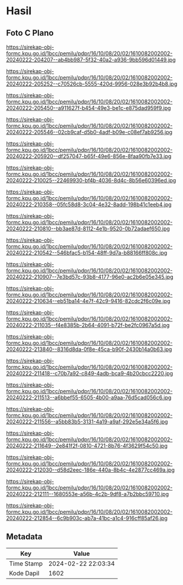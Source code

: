 # Hasil

## Foto C Plano

https://sirekap-obj-formc.kpu.go.id/1bcc/pemilu/pdpr/16/10/08/20/02/1610082002002-20240222-204207--ab4bb987-5f32-40a2-a936-9bb596d01449.jpg

https://sirekap-obj-formc.kpu.go.id/1bcc/pemilu/pdpr/16/10/08/20/02/1610082002002-20240222-205252--c70526cb-5555-420d-9956-028e3b92b4b8.jpg

https://sirekap-obj-formc.kpu.go.id/1bcc/pemilu/pdpr/16/10/08/20/02/1610082002002-20240222-205450--a911627f-b454-49e3-be1c-e875dad959f9.jpg

https://sirekap-obj-formc.kpu.go.id/1bcc/pemilu/pdpr/16/10/08/20/02/1610082002002-20240222-205546--02cb9caf-d5b0-4adf-b09e-c08ef7ab9256.jpg

https://sirekap-obj-formc.kpu.go.id/1bcc/pemilu/pdpr/16/10/08/20/02/1610082002002-20240222-205920--df257047-b65f-49e6-856e-8faa90fb7e33.jpg

https://sirekap-obj-formc.kpu.go.id/1bcc/pemilu/pdpr/16/10/08/20/02/1610082002002-20240222-210025--22469930-bf4b-4036-8d4c-8b56e60396ed.jpg

https://sirekap-obj-formc.kpu.go.id/1bcc/pemilu/pdpr/16/10/08/20/02/1610082002002-20240222-210358--05fc58d8-3c04-4e32-8add-198b41c1eeb4.jpg

https://sirekap-obj-formc.kpu.go.id/1bcc/pemilu/pdpr/16/10/08/20/02/1610082002002-20240222-210810--bb3ae87d-8112-4e1b-9520-0b72adaef650.jpg

https://sirekap-obj-formc.kpu.go.id/1bcc/pemilu/pdpr/16/10/08/20/02/1610082002002-20240222-210542--546bfac5-b154-48ff-9d7a-b88166ff808c.jpg

https://sirekap-obj-formc.kpu.go.id/1bcc/pemilu/pdpr/16/10/08/20/02/1610082002002-20240222-210907--7e3bd57c-93b8-4177-96e0-ac2b6e05e345.jpg

https://sirekap-obj-formc.kpu.go.id/1bcc/pemilu/pdpr/16/10/08/20/02/1610082002002-20240222-210634--eb51ba14-4e7f-42c9-9416-82cdc2f6c09e.jpg

https://sirekap-obj-formc.kpu.go.id/1bcc/pemilu/pdpr/16/10/08/20/02/1610082002002-20240222-211035--f4e8385b-2b64-4091-b72f-be2fc0967a5d.jpg

https://sirekap-obj-formc.kpu.go.id/1bcc/pemilu/pdpr/16/10/08/20/02/1610082002002-20240222-213840--8316d8da-0f8e-45ca-b90f-2430b14a0b63.jpg

https://sirekap-obj-formc.kpu.go.id/1bcc/pemilu/pdpr/16/10/08/20/02/1610082002002-20240222-211418--c70b7a92-c849-4adb-bca9-4b20cbcc2220.jpg

https://sirekap-obj-formc.kpu.go.id/1bcc/pemilu/pdpr/16/10/08/20/02/1610082002002-20240222-211513--a6bbef55-6505-4b00-a9aa-76d5cad056c6.jpg

https://sirekap-obj-formc.kpu.go.id/1bcc/pemilu/pdpr/16/10/08/20/02/1610082002002-20240222-211556--a5bb83b5-3131-4a19-a9af-292e5e34a5f6.jpg

https://sirekap-obj-formc.kpu.go.id/1bcc/pemilu/pdpr/16/10/08/20/02/1610082002002-20240222-211649--2e841f2f-0810-4721-8b76-4f3629f54c50.jpg

https://sirekap-obj-formc.kpu.go.id/1bcc/pemilu/pdpr/16/10/08/20/02/1610082002002-20240222-212030--d58d2eec-186e-440a-8b4c-4e2877cc469a.jpg

https://sirekap-obj-formc.kpu.go.id/1bcc/pemilu/pdpr/16/10/08/20/02/1610082002002-20240222-212111--1680553e-a56b-4c2b-9df8-a7b2bbc59710.jpg

https://sirekap-obj-formc.kpu.go.id/1bcc/pemilu/pdpr/16/10/08/20/02/1610082002002-20240222-212854--6c9b903c-ab7a-41bc-a1c4-916cff85af26.jpg


## Metadata

| Key        | Value               |
| ---------- | ------------------- |
| Time Stamp | 2024-02-22 22:03:34 |
| Kode Dapil | 1602                |



